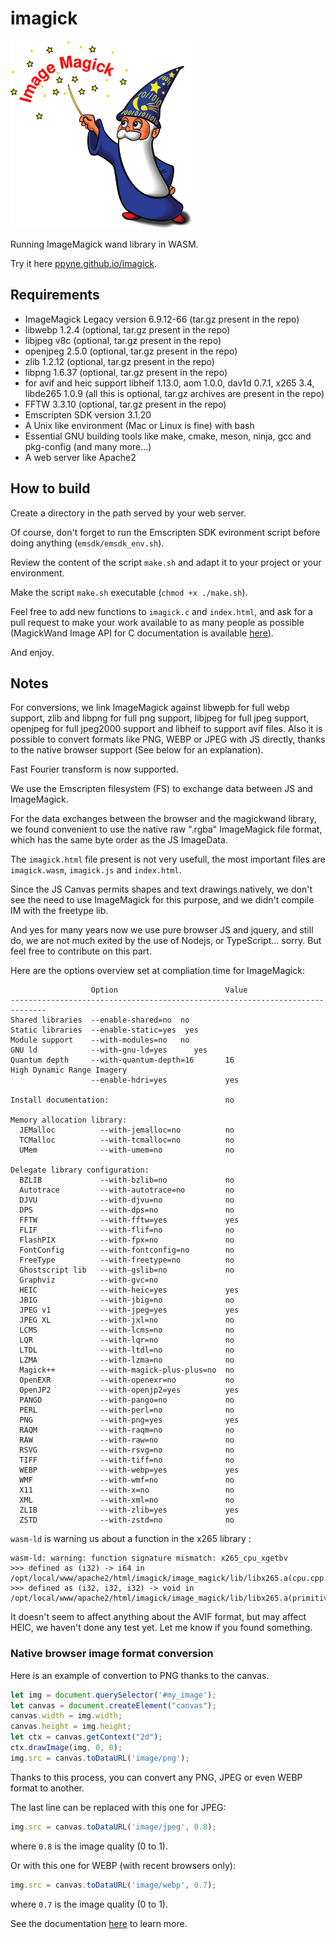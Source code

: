 # imagick

<img src="ImageMagick_logo.svg" width="290" height="300" alt="Image Magick Logo" />

Running ImageMagick wand library in WASM.

Try it here [ppyne.github.io/imagick](https://ppyne.github.io/imagick/).

## Requirements

- ImageMagick Legacy version 6.9.12-66 (tar.gz present in the repo)
- libwebp 1.2.4 (optional, tar.gz present in the repo)
- libjpeg v8c (optional, tar.gz present in the repo)
- openjpeg 2.5.0 (optional, tar.gz present in the repo)
- zlib 1.2.12 (optional, tar.gz present in the repo)
- libpng 1.6.37 (optional, tar.gz present in the repo)
- for avif and heic support libheif 1.13.0, aom 1.0.0, dav1d 0.7.1, x265 3.4, libde265 1.0.9 (all this is optional, tar.gz archives are present in the repo)
- FFTW 3.3.10 (optional, tar.gz present in the repo)
- Emscripten SDK version 3.1.20
- A Unix like environment (Mac or Linux is fine) with bash
- Essential GNU building tools like make, cmake, meson, ninja, gcc and pkg-config (and many more...)
- A web server like Apache2

## How to build

Create a directory in the path served by your web server.

Of course, don't forget to run the Emscripten SDK evironment script before doing anything (`emsdk/emsdk_env.sh`).

Review the content of the script `make.sh` and adapt it to your project or your environment.

Make the script `make.sh` executable (`chmod +x ./make.sh`).

Feel free to add new functions to `imagick.c` and `index.html`, and ask for a pull request to make your work available to as many people as possible (MagickWand Image API for C documentation is available [here](https://legacy.imagemagick.org/script/magick-wand.php)).

And enjoy.

## Notes

For conversions, we link ImageMagick against libwepb for full webp support, zlib and libpng for full png support, libjpeg for full jpeg support, openjpeg for full jpeg2000 support and libheif to support avif files. Also it is possible to convert formats like PNG, WEBP or JPEG with JS directly, thanks to the native browser support (See below for an explanation).

Fast Fourier transform is now supported.

We use the Emscripten filesystem (FS) to exchange data between JS and ImageMagick.

For the data exchanges between the browser and the magickwand library, we found convenient to use the native raw ".rgba" ImageMagick file format, which has the same byte order as the JS ImageData.

The `imagick.html` file present is not very usefull, the most important files are `imagick.wasm`, `imagick.js` and `index.html`.

Since the JS Canvas permits shapes and text drawings natively, we don't see the need to use ImageMagick for this purpose, and we didn't compile IM with the freetype lib.

And yes for many years now we use pure browser JS and jquery, and still do, we are not much exited by the use of Nodejs, or TypeScript... sorry. But feel free to contribute on this part.

Here are the options overview set at compliation time for ImageMagick:

```
                  Option                        Value
------------------------------------------------------------------------------
Shared libraries  --enable-shared=no  no
Static libraries  --enable-static=yes  yes
Module support    --with-modules=no   no
GNU ld            --with-gnu-ld=yes      yes
Quantum depth     --with-quantum-depth=16       16
High Dynamic Range Imagery
                  --enable-hdri=yes             yes

Install documentation:                          no

Memory allocation library:
  JEMalloc          --with-jemalloc=no          no
  TCMalloc          --with-tcmalloc=no          no
  UMem              --with-umem=no              no

Delegate library configuration:
  BZLIB             --with-bzlib=no             no
  Autotrace         --with-autotrace=no         no
  DJVU              --with-djvu=no              no
  DPS               --with-dps=no               no
  FFTW              --with-fftw=yes             yes
  FLIF              --with-flif=no              no
  FlashPIX          --with-fpx=no               no
  FontConfig        --with-fontconfig=no        no
  FreeType          --with-freetype=no          no
  Ghostscript lib   --with-gslib=no             no
  Graphviz          --with-gvc=no
  HEIC              --with-heic=yes             yes
  JBIG              --with-jbig=no              no
  JPEG v1           --with-jpeg=yes             yes
  JPEG XL           --with-jxl=no               no
  LCMS              --with-lcms=no              no
  LQR               --with-lqr=no               no
  LTDL              --with-ltdl=no              no
  LZMA              --with-lzma=no              no
  Magick++          --with-magick-plus-plus=no  no
  OpenEXR           --with-openexr=no           no
  OpenJP2           --with-openjp2=yes          yes
  PANGO             --with-pango=no             no
  PERL              --with-perl=no              no
  PNG               --with-png=yes              yes
  RAQM              --with-raqm=no              no
  RAW               --with-raw=no               no
  RSVG              --with-rsvg=no              no
  TIFF              --with-tiff=no              no
  WEBP              --with-webp=yes             yes
  WMF               --with-wmf=no               no
  X11               --with-x=no                 no
  XML               --with-xml=no               no
  ZLIB              --with-zlib=yes             yes
  ZSTD              --with-zstd=no              no
```

`wasm-ld` is warning us about a function in the x265 library :

```
wasm-ld: warning: function signature mismatch: x265_cpu_xgetbv
>>> defined as (i32) -> i64 in /opt/local/www/apache2/html/imagick/image_magick/lib/libx265.a(cpu.cpp.o)
>>> defined as (i32, i32, i32) -> void in /opt/local/www/apache2/html/imagick/image_magick/lib/libx265.a(primitives.cpp.o)
```

It doesn't seem to affect anything about the AVIF format, but may affect HEIC, we haven't done any test yet. Let me know if you found something.

### Native browser image format conversion

Here is an example of convertion to PNG thanks to the canvas.

```javascript
let img = document.querySelector('#my_image');
let canvas = document.createElement("canvas");
canvas.width = img.width;
canvas.height = img.height;
let ctx = canvas.getContext("2d");
ctx.drawImage(img, 0, 0);
img.src = canvas.toDataURL('image/png');
```

Thanks to this process, you can convert any PNG, JPEG or even WEBP format to another.

The last line can be replaced with this one for JPEG:

```javascript
img.src = canvas.toDataURL('image/jpeg', 0.8);
```

where `0.8` is the image quality (0 to 1).

Or with this one for WEBP (with recent browsers only):

```javascript
img.src = canvas.toDataURL('image/webp', 0.7);
```

where `0.7` is the image quality (0 to 1).

See the documentation [here](https://developer.mozilla.org/en-US/docs/Web/API/HTMLCanvasElement/toDataURL) to learn more.